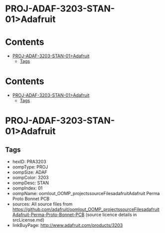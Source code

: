 
PROJ-ADAF-3203-STAN-01>Adafruit
===============================

Contents
========

* [PROJ-ADAF-3203-STAN-01>Adafruit](#proj-adaf-3203-stan-01adafruit)
	* [Tags](#tags)

Contents
========

* [PROJ-ADAF-3203-STAN-01>Adafruit](#proj-adaf-3203-stan-01adafruit)
	* [Tags](#tags)

# PROJ-ADAF-3203-STAN-01>Adafruit

## Tags

- hexID: PRA3203
- oompType: PROJ
- oompSize: ADAF
- oompColor: 3203
- oompDesc: STAN
- oompIndex: 01
- oompName: oomlout_OOMP_projectssourceFilesadafruitAdafruit Perma Proto Bonnet PCB
- sources: All source files from https://github.com/adafruit/oomlout_OOMP_projectssourceFilesadafruitAdafruit-Perma-Proto-Bonnet-PCB (source licence details in srcLicense.md)
- linkBuyPage: http://www.adafruit.com/products/3203
